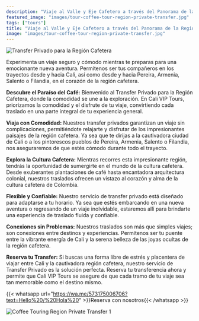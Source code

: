 ```yaml
---
description: "Viaje al Valle y Eje Cafetero a través del Panorama de la Región Cafetera"
featured_image: "images/tour-coffee-tour-region-private-transfer.jpg"
tags: ["tours"]
title: "Viaje al Valle y Eje Cafetero a través del Panorama de la Región Cafetera"
image: "images/tour-coffee-tour-region-private-transfer.jpg"
---
```


![Transfer Privado para la Región Cafetera](/images/coffee-region-private-transfer.jpg)

Experimenta un viaje seguro y cómodo mientras te preparas para una emocionante nueva aventura. Permítenos ser tus compañeros en los trayectos desde y hacia Cali, así como desde y hacia Pereira, Armenia, Salento o Filandia, en el corazón de la región cafetera.

**Descubre el Paraíso del Café:** Bienvenido al Transfer Privado para la Región Cafetera, donde la comodidad se une a la exploración. En Cali VIP Tours, priorizamos la comodidad y el disfrute de tu viaje, convirtiendo cada traslado en una parte integral de tu experiencia general.

**Viaja con Comodidad:** Nuestros transfer privados garantizan un viaje sin complicaciones, permitiéndote relajarte y disfrutar de los impresionantes paisajes de la región cafetera. Ya sea que te dirijas a la cautivadora ciudad de Cali o a los pintorescos pueblos de Pereira, Armenia, Salento o Filandia, nos aseguraremos de que estés cómodo durante todo el trayecto.

**Explora la Cultura Cafetera:** Mientras recorres esta impresionante región, tendrás la oportunidad de sumergirte en el mundo de la cultura cafetera. Desde exuberantes plantaciones de café hasta encantadora arquitectura colonial, nuestros traslados ofrecen un vistazo al corazón y alma de la cultura cafetera de Colombia.

**Flexible y Confiable:** Nuestro servicio de transfer privado está diseñado para adaptarse a tu horario. Ya sea que estés embarcando en una nueva aventura o regresando de un viaje inolvidable, estaremos allí para brindarte una experiencia de traslado fluida y confiable.

**Conexiones sin Problemas:** Nuestros traslados son más que simples viajes; son conexiones entre destinos y experiencias. Permítenos ser tu puente entre la vibrante energía de Cali y la serena belleza de las joyas ocultas de la región cafetera.

**Reserva tu Transfer:** Si buscas una forma libre de estrés y placentera de viajar entre Cali y la cautivadora región cafetera, nuestro servicio de Transfer Privado es la solución perfecta. Reserva tu transferencia ahora y permite que Cali VIP Tours se asegure de que cada tramo de tu viaje sea tan memorable como el destino mismo.

{{< whatsapp url="https://wa.me/573175006706?text=Hello%20/%20Hola%20" >}}Reserva con nosotros{{< /whatsapp >}}

![Coffee Touring Region Private Transfer 1](/images/coffee-region-private-transfer.jpg)
